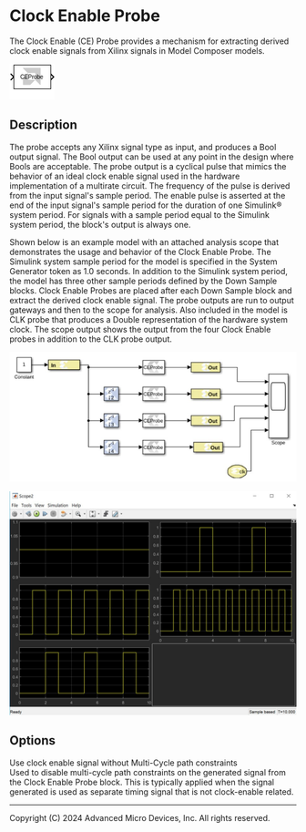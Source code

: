 # Clock Enable Probe

The Clock Enable (CE) Probe provides a mechanism for extracting
derived clock enable signals from Xilinx signals in Model Composer
models.

  
![](./Images/block.png)  

## Description
The probe accepts any Xilinx signal type as input, and produces a Bool
output signal. The Bool output can be used at any point in the design
where Bools are acceptable. The probe output is a cyclical pulse that
mimics the behavior of an ideal clock enable signal used in the hardware
implementation of a multirate circuit. The frequency of the pulse is
derived from the input signal's sample period. The enable pulse is
asserted at the end of the input signal's sample period for the duration
of one Simulink® system period. For signals with a sample period equal
to the Simulink system period, the block's output is always one.

Shown below is an example model with an attached analysis scope that
demonstrates the usage and behavior of the Clock Enable Probe. The
Simulink system sample period for the model is specified in the System
Generator token as 1.0 seconds. In addition to the Simulink system
period, the model has three other sample periods defined by the Down
Sample blocks. Clock Enable Probes are placed after each Down Sample
block and extract the derived clock enable signal. The probe outputs are
run to output gateways and then to the scope for analysis. Also included
in the model is CLK probe that produces a Double representation of the
hardware system clock. The scope output shows the output from the four
Clock Enable probes in addition to the CLK probe output.


  
![](./Images/pwa1649233016225.png)  

![](./Images/grp1555432816856.png)

## Options

Use clock enable signal without Multi-Cycle path constraints  
Used to disable multi-cycle path constraints on the generated signal
from the Clock Enable Probe block. This is typically applied when the
signal generated is used as separate timing signal that is not
clock-enable related.

--------------
Copyright (C) 2024 Advanced Micro Devices, Inc.
All rights reserved.
